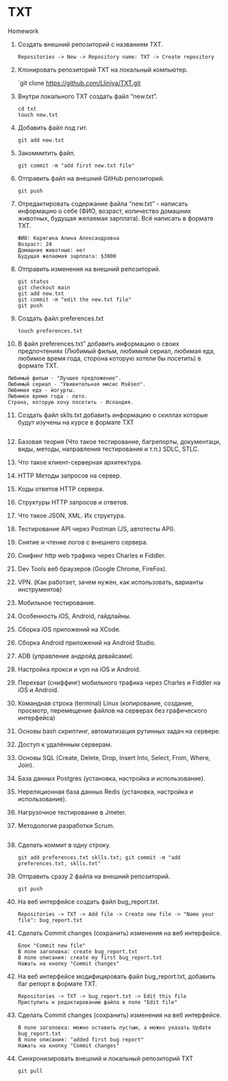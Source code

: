# TXT
Homework

1. Создать внешний репозиторий c названием TXT.

	`Repositories -> New -> Repository name: TXT -> Create repository`

2. Клонировать репозиторий TXT на локальный компьютер.

	`git clone https://github.com/Lliniya/TXT.git

3. Внутри локального TXT создать файл “new.txt”.
	```
	cd txt
	touch new.txt
	```
4. Добавить файл под гит.

	`git add new.txt`

5. Закоммитить файл.

	`git commit -m "add first new.txt file"`

6. Отправить файл на внешний GitHub репозиторий.

	`git push`

7. Отредактировать содержание файла “new.txt” - написать информацию о себе (ФИО, возраст, количество домашних животных, будущая желаемая зарплата). Всё написать в формате TXT.
	```
	ФИО: Корягина Алина Александровна
	Возраст: 24
	Домашние животные: нет
	Будущая желаемая зарплата: $3000
	```
8. Отправить изменения на внешний репозиторий.
	```
	git status
	git checkout main
	git add new.txt
	git commit -m "edit the new.txt file"
	git push
	```
9. Создать файл preferences.txt

	`touch preferences.txt`

10. В файл preferences.txt” добавить информацию о своих предпочтениях (Любимый фильм, любимый сериал, любимая еда, любимое время года, сторона которую хотели бы посетить) в формате TXT.
```
Любимый фильм - "Лучшее предложение".
Любимый сериал - "Увивительная мисис Мэйзел".
Любимая еда - йогурты.
Любимое время года - лето.
Страна, которую хочу посетить - Исландия.
```

11. Создать файл sklls.txt добавить информацию о скиллах которые будут изучены на курсе в формате TXT
	```
1. Базовая теория (Что такое тестирование, багрепорты, документаци, виды, методы, направления тестирования и т.п.) SDLC, STLC.
2. Что такое клиент-серверная архитектура.
3. HTTP Методы запросов на сервер.
4. Коды ответов HTTP сервера.
5. Структуры HTTP запросов и ответов.
6. Что такое JSON, XML. Их структура.
7. Тестирование API через Postman (JS, автотесты API).
8. Снятие и чтение логов c внешнего сервера.
9. Снифинг http web трафика через Charles и Fiddler.
10. Dev Tools веб браузеров (Google Chrome, FireFox).
11. VPN. (Как работает, зачем нужен, как использовать, варианты инструментов)
12. Мобильное тестирование.
13. Особенность iOS, Android, гайдлайны.
14. Сборка iOS приложений на XCode. 
15. Сборка Android приложений на Android Studio.
16. ADB (управление андройд девайсами).
17. Настройка прокси и vpn на iOS и Android.
18. Перехват (сниффинг) мобильного трафика через Charles и Fiddler на iOS и Android.
19. Командная строка (terminal) Linux (копирование, создание, просмотр, перемещение файлов на серверах без графического интерфейса)
20. Основы bash скриптинг, автоматизация рутинных задач на сервере.
21. Доступ к удалённым серверам.
22. Основы SQL (Create, Delete, Drop, Insert Into, Select, From, Where, Join).
23. База данных Postgres (установка, настройка и использование).
24. Нереляционная база данных Redis (установка, настройка и использование).
25. Нагрузочное тестирование в Jmeter.
26. Методология разработки Scrum.
	```
12. Сделать коммит в одну строку.

	`git add preferences.txt sklls.txt; git commit -m "add preferences.txt, sklls.txt"`

13. Отправить сразу 2 файла на внешний репозиторий.

	`git push`

14. На веб интерфейсе создать файл bug_report.txt.

	`Repositories -> TXT -> Add file -> Create new file -> "Name your file": bug_report.txt`

15. Сделать Commit changes (сохранить) изменения на веб интерфейсе.
	```
	Блок "Commit new file"
	В поле заголовка: create bug_report.txt
	В поле описания: create my first bug_report.txt
	Нажать на кнопку "Commit changes"
	```
16. На веб интерфейсе модифицировать файл bug_report.txt, добавить баг репорт в формате TXT.
	```
	Repositories -> TXT -> bug_report.txt -> Edit this file 
	Приступить к редактированию файла в поле "Edit file"
	```
17. Сделать Commit changes (сохранить) изменения на веб интерфейсе.
	```
	В поле заголовка: можно оставить пустым, а можно указать Update bug_report.txt
	В поле описания: "added first bug report"
	Нажать на кнопку "Commit changes"
	```
18. Синхронизировать внешний и локальный репозиторий TXT

	`git pull`
